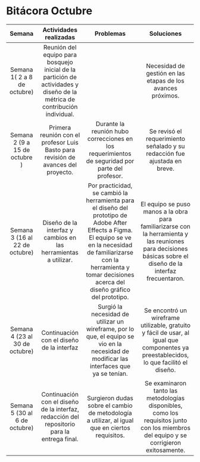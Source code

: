 ﻿# Bitácora Octubre
| Semana | Actividades  realizadas | Problemas | Soluciones |
| :---------: | :--------: | :--------: | :---------: |
| Semana 1( 2  a 8 de octubre) | Reunión del equipo para bosquejo inicial de la partición de actividades y diseño de la métrica de contribución individual. |  | Necesidad de gestión en las etapas de los avances próximos. | Se utilizaron los Sprints para la división de las etapas. |
| Semana 2 (9 a 15 de octubre ) | Primera reunión con el  profesor Luis Basto para revisión de avances del proyecto. | Durante la reunión  hubo  correcciones  en  los  requerimientos de seguridad  por  parte del profesor.| Se revisó  el  requerimiento  señalado y su  redacción  fue  ajustada  en breve. |
| Semana 3 (16 al 22 de octubre) | Diseño de la interfaz y cambios  en las herramientas a utilizar. | Por practicidad, se cambió la herramienta para el  diseño del prototipo de Adobe After Effects a Figma. El equipo se ve  en la necesidad de familiarizarse con la herramienta y tomar  decisiones  acerca del diseño  gráfico del prototipo. | El equipo se puso manos a la obra para familiarizarse con la herramienta y las reuniones para decisiones  básicas  sobre  el  diseño de la interfaz  frecuentaron. |
| Semana 4 (23 al 30 de octubre) | Continuación con el diseño de la interfaz | Surgió la necesidad de utilizar un wireframe, por lo que, el equipo se vio en la necesidad de modificar las interfaces que ya se tenían. | Se encontró un wireframe utilizable, gratuito y fácil de usar, al igual que componentes ya preestablecidos, lo que facilitó el diseño. |
| Semana 5 (30 al 6 de octubre) | Continuación con el diseño de la interfaz, redacción del repositorio para la entrega final. | Surgieron dudas sobre el cambio de metodología a utilizar, al igual que en ciertos requisitos. | Se examinaron tanto las metodologías disponibles, como los requisitos junto con los miembros del equipo y se corrigieron exitosamente. |


